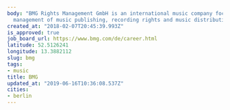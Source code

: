 ```yaml
---
body: "BMG Rights Management GmbH is an international music company focused on the
  management of music publishing, recording rights and music distribution.\n#music "
created_at: "2018-02-07T20:45:39.993Z"
is_approved: true
job_board_url: https://www.bmg.com/de/career.html
latitude: 52.5126241
longitude: 13.3882112
slug: bmg
tags:
- music
title: BMG
updated_at: "2019-06-16T10:36:08.537Z"
cities:
- berlin
---
```

